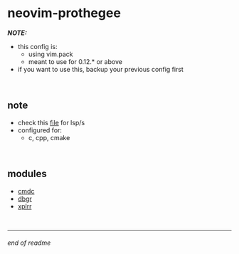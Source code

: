 # neovim-prothegee

__*NOTE:*__
* this config is:
    - using vim.pack
    - meant to use for 0.12.* or above
* if you want to use this, backup your previous config first

<br>

## note

* check this [file](./lua/settings/lsps/init.lua) for lsp/s
* configured for:
    - c, cpp, cmake

<br>

## modules

* [cmdc](./lua/nvim-prt/cmdc.lua)
* [dbgr](./lua/nvim-prt/dbgr.lua)
* [xplrr](./lua/nvim-prt/xplrr.lua)

<br>

---

###### end of readme
